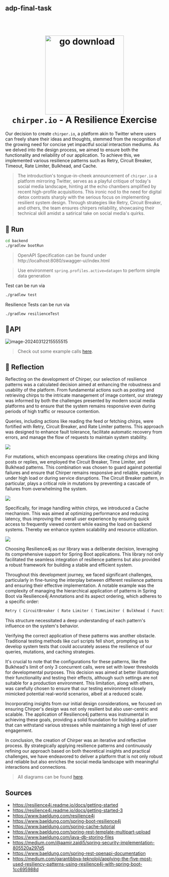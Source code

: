 ## adp-final-task

<h1 align="center">
  <br>
  <img src=".img/chirper.io.png" alt="go download" width="250"></a>
  <br>
  <code>chirper.io</code> - A Resilience Exercise
  <br>
</h1>

Our decision to create `chirper.io`, a platform akin to Twitter where users can freely share their ideas and thoughts, stemmed from the recognition of the growing need for concise yet impactful social interaction mediums. As we delved into the design process, we aimed to ensure both the functionality and reliability of our application. To achieve this, we implemented various resilience patterns such as Retry, Circuit Breaker, Timeout, Rate Limiter, Bulkhead, and Cache.

> The introduction's tongue-in-cheek announcement of `chirper.io` a platform mirroring Twitter, serves as a playful critique of today's social media landscape, hinting at the echo chambers amplified by recent high-profile acquisitions. This ironic nod to the need for digital detox contrasts sharply with the serious focus on implementing resilient system design. Through strategies like Retry, Circuit Breaker, and others, the team ensures chirpers reliability, showcasing their technical skill amidst a satirical take on social media's quirks.

## 🚀 Run

```bash
cd backend
./gradlew bootRun
```

> OpenAPI Specification can be found under http://localhost:8080/swagger-ui/index.html

> Use environment `spring.profiles.active=datagen` to perform simple data generation

Test can be run via

```bash
./gradlew test
```

Resilience Tests can be run via

```
./gradlew resilienceTest
```

## 📄API

![image-20240312215555515](.img/image-20240312215555515.png)

> Check out some example calls [here](./EXAMPLES.md).

## 💭 Reflection

Reflecting on the development of Chirper, our selection of resilience patterns was a calculated decision aimed at enhancing the robustness and usability of the platform. From fundamental actions such as posting and retrieving chirps to the intricate management of image content, our strategy was informed by both the challenges presented by modern social media platforms and to ensure that the system remains responsive even during periods of high traffic or resource contention.

Queries, including actions like reading the feed or fetching chirps, were fortified with Retry, Circuit Breaker, and Rate Limiter patterns. This approach was designed to enhance fault tolerance, facilitate automatic recovery from errors, and manage the flow of requests to maintain system stability.

![](.img/query-resilience.png)

For mutations, which encompass operations like creating chirps and liking posts or replies, we employed the Circuit Breaker, Time Limiter, and Bulkhead patterns. This combination was chosen to guard against potential failures and ensure that Chirper remains responsive and reliable, especially under high load or during service disruptions. The Circuit Breaker pattern, in particular, plays a critical role in mutations by preventing a cascade of failures from overwhelming the system.

![](.img/mutation-resilience.png)

Specifically, for image handling within chirps, we introduced a Cache mechanism. This was aimed at optimizing performance and reducing latency, thus improving the overall user experience by ensuring quick access to frequently viewed content while easing the load on backend systems. Thereby we enhance system scalability and resource utilization.

![](.img/cache-resilience.png)

Choosing Resilience4j as our library was a deliberate decision, leveraging its comprehensive support for Spring Boot applications. This library not only facilitated the seamless integration of resilience patterns but also provided a robust framework for building a stable and efficient system.

Throughout this development journey, we faced significant challenges, particularly in fine-tuning the interplay between different resilience patterns and ensuring their effective implementation. A notable example was the complexity of managing the hierarchical application of patterns in Spring Boot via Resilience4j Annotations and its aspect ordering, which adheres to a specific order: 

```lisp
Retry ( CircuitBreaker ( Rate Limiter ( TimeLimiter ( Bulkhead ( Function ) ) ) ) )
```

This structure necessitated a deep understanding of each pattern's influence on the system's behavior.

Verifying the correct application of these patterns was another obstacle. Traditional testing methods like curl scripts fell short, prompting us to develop system tests that could accurately assess the resilience of our queries, mutations, and caching strategies.

It's crucial to note that the configurations for these patterns, like the Bulkhead's limit of only 3 concurrent calls, were set with lower thresholds for developmental purposes. This decision was aimed at better illustrating their functionality and testing their effects, although such settings are not suitable for a production environment. This limitation, along with others, was carefully chosen to ensure that our testing environment closely mimicked potential real-world scenarios, albeit at a reduced scale.

Incorporating insights from our initial design considerations, we focused on ensuring Chirper's design was not only resilient but also user-centric and scalable. The application of Resilience4j patterns was instrumental in achieving these goals, providing a solid foundation for building a platform that can withstand various stresses while maintaining a high level of user engagement.

In conclusion, the creation of Chirper was an iterative and reflective process. By strategically applying resilience patterns and continuously refining our approach based on both theoretical insights and practical challenges, we have endeavored to deliver a platform that is not only robust and reliable but also enriches the social media landscape with meaningful interactions and connections.

> All diagrams can be found [here](https://excalidraw.com/#json=dTbSd3PAANqpTZ_-ZBBTJ,xSJk1Dq0RrZnGS2RTGxgSg).

## Sources

* https://resilience4j.readme.io/docs/getting-started
* https://resilience4j.readme.io/docs/getting-started-3
* https://www.baeldung.com/resilience4j
* https://www.baeldung.com/spring-boot-resilience4j
* https://www.baeldung.com/spring-cache-tutorial
* https://www.baeldung.com/spring-rest-template-multipart-upload
* https://www.baeldung.com/java-db-storing-files
* https://medium.com/@aamir.zaidi5/spring-security-implementation-805520a297d5
* https://www.baeldung.com/spring-rest-openapi-documentation
* https://medium.com/garantibbva-teknoloji/applying-the-five-most-used-resiliency-patterns-using-resilience4j-with-spring-boot-1cc695988d